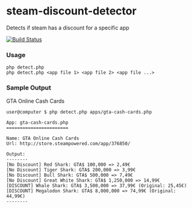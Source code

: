 # steam-discount-detector
Detects if steam has a discount for a specific app

[![Build Status](https://travis-ci.org/thedava/steam-discount-detector.svg?branch=master)](https://travis-ci.org/thedava/steam-discount-detector)

### Usage

```
php detect.php
php detect.php <app file 1> <app file 2> <app file ...>
```


### Sample Output
GTA Online Cash Cards

```
user@computer $ php detect.php apps/gta-cash-cards.php

App: gta-cash-cards.php
=======================

Name: GTA Online Cash Cards
Url: http://store.steampowered.com/app/376850/

Output:
--------
[No Discount] Red Shark: GTA$ 100,000 => 2,49€
[No Discount] Tiger Shark: GTA$ 200,000 => 3,99€
[No Discount] Bull Shark: GTA$ 500,000 => 7,49€
[No Discount] Great White Shark: GTA$ 1,250,000 => 14,99€
[DISCOUNT] Whale Shark: GTA$ 3,500,000 => 37,99€ (Original: 25,45€)
[DISCOUNT] Megalodon Shark: GTA$ 8,000,000 => 74,99€ (Original: 44,99€)
--------

```
